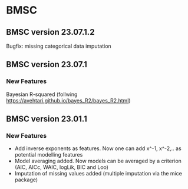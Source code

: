 # BMSC
## BMSC version 23.07.1.2
Bugfix: missing categorical data imputation

## BMSC version 23.07.1
### New Features
Bayesian R-squared (follwing https://avehtari.github.io/bayes_R2/bayes_R2.html)

## BMSC version 23.01.1

### New Features
- Add inverse exponents as features. Now one can add x^-1, x^-2,.. as potential modelling features
- Model averaging added. Now models can be averaged by a criterion (AIC, AICc, WAIC, logLik, BIC and Loo)
- Imputation of missing values added (multiple imputation via the mice package)
